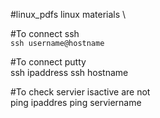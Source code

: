 #linux_pdfs
linux materials \

#To connect ssh\
`ssh username@hostname`

#To connect putty \
ssh ipaddress
ssh hostname

#To check servier isactive are not\
ping ipaddres
ping serviername



